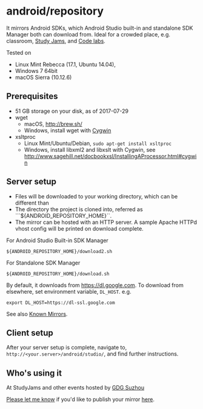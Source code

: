 # android/repository

It mirrors Android SDKs, which Android Studio built-in and
standalone SDK Manager both can download from. Ideal for a crowded place,
e.g. classroom, [Study Jams](http://developerstudyjams.com/),
and [Code labs](https://codelabs.developers.google.com/?cat=Android).

Tested on 

* Linux Mint Rebecca (17.1, Ubuntu 14.04),
* Windows 7 64bit
* macOS Sierra (10.12.6)

## Prerequisites

* 51 GB storage on your disk, as of 2017-07-29
* wget
  * macOS, http://brew.sh/
  * Windows, install wget with [Cygwin](https://cygwin.com/install.html)
* xsltproc
  * Linux Mint/Ubuntu/Debian, ```sudo apt-get install xsltproc```
  * Windows, install libxml2 and libxslt with Cygwin, see http://www.sagehill.net/docbookxsl/InstallingAProcessor.html#cygwin

## Server setup

* Files will be downloaded to your working directory, which can be different than
* The directory the project is cloned into, referred as ```${ANDROID_REPOSITORY_HOME}``.
* The mirror can be hosted with an HTTP server. A sample Apache HTTPd vhost config will be printed on download complete.

For Android Studio Built-in SDK Manager
```
${ANDROID_REPOSITORY_HOME}/download2.sh
```

For Standalone SDK Manager
```
${ANDROID_REPOSITORY_HOME}/download.sh
```

By default, it downloads from https://dl.google.com. To download from elsewhere,
set environment variable, ```DL_HOST```. e.g.

```
export DL_HOST=https://dl-ssl.google.com
```

See also [Known Mirrors](https://github.com/renfeng/android-repository/wiki/Known-Mirrors).

## Client setup

After your server setup is complete, navigate to, ```http://<your.server>/android/studio/```, and find further instructions.

## Who's using it

At StudyJams and other events hosted by [GDG Suzhou](https://plus.google.com/100160462017014431473)

[Please let me know](mailto:renfeng.cn@gmail.com?subject=a+mirror+built+with+android-repository) if you'd like to publish your mirror [here](https://github.com/renfeng/android-repository).
